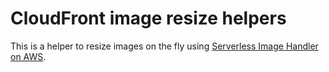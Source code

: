 # CloudFront image resize helpers

This is a helper to resize images on the fly using [Serverless Image Handler on AWS](https://aws.amazon.com/solutions/implementations/serverless-image-handler/).
